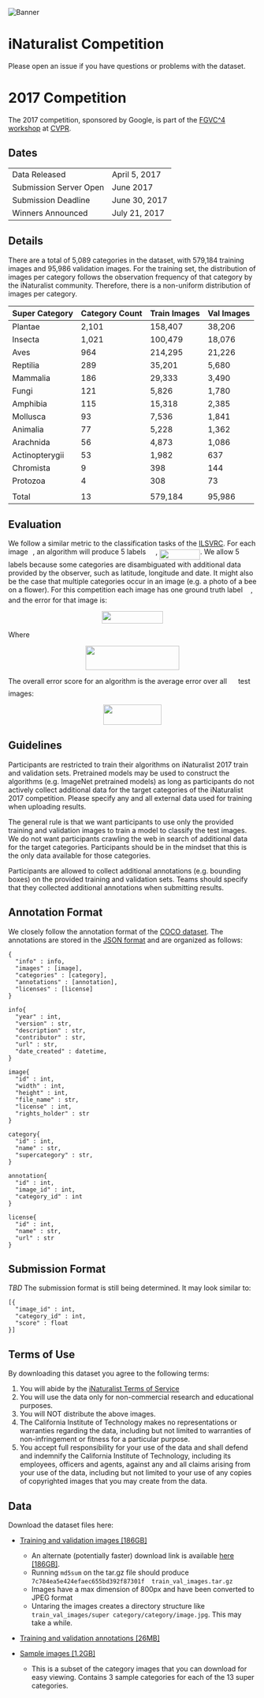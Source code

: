 ![Banner](https://rawgit.com/visipedia/inat_comp/master/assets/banner.jpg)

# iNaturalist Competition 
Please open an issue if you have questions or problems with the dataset.

# 2017 Competition
The 2017 competition, sponsored by Google, is part of the [FGVC^4 workshop](http://fgvc.org) at [CVPR](http://cvpr2017.thecvf.com/). 

## Dates
|||
|------|---------------|
Data Released|April 5, 2017|
Submission Server Open |June 2017|
Submission Deadline|June 30, 2017|
Winners Announced|July 21, 2017|

## Details

There are a total of 5,089 categories in the dataset, with 579,184 training images and 95,986 validation images. For the training set, the distribution of images per category follows the observation frequency of that category by the iNaturalist community. Therefore, there is a non-uniform distribution of images per category. 


| Super Category |	Category Count	| Train Images |	Val Images |
|------|---------------|-------------|---------------|
Plantae|2,101|158,407|38,206|
Insecta|1,021|100,479|18,076|
Aves|964|214,295|21,226|
Reptilia|289|35,201|5,680|
Mammalia|186|29,333|3,490|
Fungi|121|5,826|1,780|
Amphibia|115|15,318|2,385|
Mollusca|93|7,536|1,841|
Animalia|77|5,228|1,362|
Arachnida|56|4,873|1,086|
Actinopterygii|53|1,982|637|
Chromista|9|398|144|
Protozoa|4|308|73|
|||||
|Total|13|579,184|95,986|


## Evaluation
We follow a similar metric to the classification tasks of the [ILSVRC](http://image-net.org/challenges/LSVRC/2016/index#scene). For each image <img src="https://rawgit.com/visipedia/inat_comp/master/svgs/77a3b857d53fb44e33b53e4c8b68351a.svg?invert_in_darkmode" align=middle width=5.642109pt height=21.60213pt/>, an algorithm will produce 5 labels <img src="https://rawgit.com/visipedia/inat_comp/master/svgs/655bedbaf4a65f397b5041d0fdecde4c.svg?invert_in_darkmode" align=middle width=15.601905pt height=22.74591pt/>, <img src="https://rawgit.com/visipedia/inat_comp/master/svgs/6d0aa77223bd2246e5cdd2a422d9e584.svg?invert_in_darkmode" align=middle width=82.4274pt height=21.60213pt/>. We allow 5 labels because some categories are disambiguated with additional data provided by the observer, such as latitude, longitude and date. It might also be the case that multiple categories occur in an image (e.g. a photo of a bee on a flower). For this competition each image has one ground truth label <img src="https://rawgit.com/visipedia/inat_comp/master/svgs/681a37b53b66acbc455e39ca3e6f1c41.svg?invert_in_darkmode" align=middle width=12.444795pt height=14.10255pt/>, and the error for that image is:
<p align="center"><img src="https://rawgit.com/visipedia/inat_comp/master/svgs/7a42826f81c53c77e0fef3c827238d25.svg?invert_in_darkmode" align=middle width=123.403665pt height=24.865665pt/></p>
Where
<p align="center"><img src="https://rawgit.com/visipedia/inat_comp/master/svgs/1b5971b5eaf03547d39e224e9cb8bd43.svg?invert_in_darkmode" align=middle width=190.2021pt height=49.13139pt/></p>

The overall error score for an algorithm is the average error over all <img src="https://rawgit.com/visipedia/inat_comp/master/svgs/f9c4988898e7f532b9f826a75014ed3c.svg?invert_in_darkmode" align=middle width=14.94405pt height=22.38192pt/> test images:
<p align="center"><img src="https://rawgit.com/visipedia/inat_comp/master/svgs/444adcac0c7cbb4a8419ee1484625349.svg?invert_in_darkmode" align=middle width=118.05123pt height=41.069655pt/></p>

## Guidelines

Participants are restricted to train their algorithms on iNaturalist 2017 train and validation sets. Pretrained models may be used to construct the algorithms (e.g. ImageNet pretrained models) as long as participants do not actively collect additional data for the target categories of the iNaturalist 2017 competition. Please specify any and all external data used for training when uploading results.

The general rule is that we want participants to use only the provided training and validation images to train a model to classify the test images. We do not want participants crawling the web in search of additional data for the target categories. Participants should be in the mindset that this is the only data available for those categories.

Participants are allowed to collect additional annotations (e.g. bounding boxes) on the provided training and validation sets. Teams should specify that they collected additional annotations when submitting results. 

## Annotation Format
We closely follow the annotation format of the [COCO dataset](http://mscoco.org/dataset/#download). The annotations are stored in the [JSON format](http://www.json.org/) and are organized as follows:
```
{
  "info" : info,
  "images" : [image],
  "categories" : [category],
  "annotations" : [annotation],
  "licenses" : [license]
}  

info{
  "year" : int,
  "version" : str,
  "description" : str,
  "contributor" : str,
  "url" : str,
  "date_created" : datetime,
}

image{
  "id" : int,
  "width" : int,
  "height" : int,
  "file_name" : str,
  "license" : int,
  "rights_holder" : str
}

category{
  "id" : int,
  "name" : str,
  "supercategory" : str,
}

annotation{
  "id" : int,
  "image_id" : int,
  "category_id" : int
}

license{
  "id" : int,
  "name" : str,
  "url" : str
}
```

## Submission Format
*TBD*
The submission format is still being determined. It may look similar to:
```
[{
  "image_id" : int,
  "category_id" : int,
  "score" : float
}]
```

## Terms of Use

By downloading this dataset you agree to the following terms:

1. You will abide by the [iNaturalist Terms of Service](https://www.inaturalist.org/pages/terms)
2. You will use the data only for non-commercial research and educational purposes.
3. You will NOT distribute the above images.
4. The California Institute of Technology makes no representations or warranties regarding the data, including but not limited to warranties of non-infringement or fitness for a particular purpose.
5. You accept full responsibility for your use of the data and shall defend and indemnify the California Institute of Technology, including its employees, officers and agents, against any and all claims arising from your use of the data, including but not limited to your use of any copies of copyrighted images that you may create from the data.

## Data

Download the dataset files here:
  * [Training and validation images [186GB]](http://www.vision.caltech.edu/~gvanhorn/datasets/inaturalist/fgvc4_competition/train_val_images.tar.gz)
      * An alternate (potentially faster) download link is available [here [186GB]](https://s3-us-west-2.amazonaws.com/inaturalist-fgvc-competition-2017/train_val_images.tar.gz).
      * Running `md5sum` on the tar.gz file should produce `7c784ea5e424efaec655bd392f87301f  train_val_images.tar.gz`
      * Images have a max dimension of 800px and have been converted to JPEG format
      * Untaring the images creates a directory structure like `train_val_images/super category/category/image.jpg`. This may take a while.
  * [Training and validation annotations [26MB]](http://www.vision.caltech.edu/~gvanhorn/datasets/inaturalist/fgvc4_competition/train_val2017.zip)
  
  * [Sample images [1.2GB]](https://s3-us-west-2.amazonaws.com/inaturalist-fgvc-competition-2017/train_val_images_mini.tar.gz)
     * This is a subset of the category images that you can download for easy viewing. Contains 3 sample categories for each of the 13 super categories.